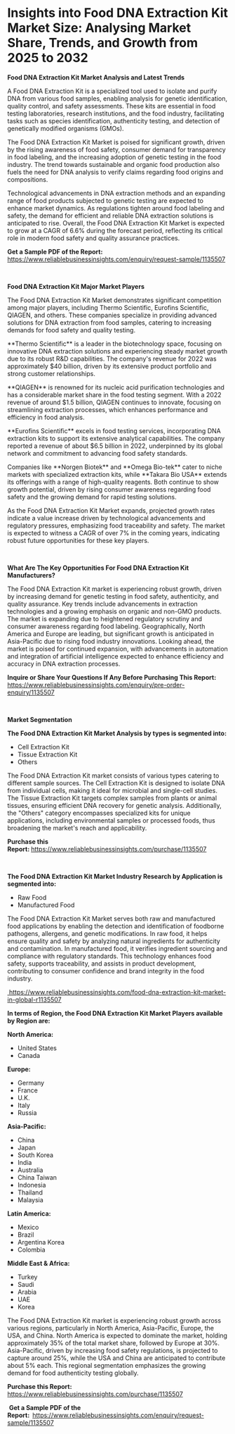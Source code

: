 <p><h1>Insights into Food DNA Extraction Kit Market Size: Analysing Market Share, Trends, and Growth from 2025 to 2032</h1></p><p><strong>Food DNA Extraction Kit Market Analysis and Latest Trends</strong></p>
<p><p>A Food DNA Extraction Kit is a specialized tool used to isolate and purify DNA from various food samples, enabling analysis for genetic identification, quality control, and safety assessments. These kits are essential in food testing laboratories, research institutions, and the food industry, facilitating tasks such as species identification, authenticity testing, and detection of genetically modified organisms (GMOs).</p><p>The Food DNA Extraction Kit Market is poised for significant growth, driven by the rising awareness of food safety, consumer demand for transparency in food labeling, and the increasing adoption of genetic testing in the food industry. The trend towards sustainable and organic food production also fuels the need for DNA analysis to verify claims regarding food origins and compositions.</p><p>Technological advancements in DNA extraction methods and an expanding range of food products subjected to genetic testing are expected to enhance market dynamics. As regulations tighten around food labeling and safety, the demand for efficient and reliable DNA extraction solutions is anticipated to rise. Overall, the Food DNA Extraction Kit Market is expected to grow at a CAGR of 6.6% during the forecast period, reflecting its critical role in modern food safety and quality assurance practices.</p></p>
<p><strong>Get a Sample PDF of the Report:&nbsp;</strong> <a href="https://www.reliablebusinessinsights.com/enquiry/request-sample/1135507?utm_campaign=1873&utm_medium=2&utm_source=Github&utm_content=ia&utm_term=13042025&utm_id=food-dna-extraction-kit">https://www.reliablebusinessinsights.com/enquiry/request-sample/1135507</a></p>
<p>&nbsp;</p>
<p><strong>Food DNA Extraction Kit Major Market Players</strong></p>
<p><p>The Food DNA Extraction Kit Market demonstrates significant competition among major players, including Thermo Scientific, Eurofins Scientific, QIAGEN, and others. These companies specialize in providing advanced solutions for DNA extraction from food samples, catering to increasing demands for food safety and quality testing.</p><p>**Thermo Scientific** is a leader in the biotechnology space, focusing on innovative DNA extraction solutions and experiencing steady market growth due to its robust R&D capabilities. The company's revenue for 2022 was approximately $40 billion, driven by its extensive product portfolio and strong customer relationships.</p><p>**QIAGEN** is renowned for its nucleic acid purification technologies and has a considerable market share in the food testing segment. With a 2022 revenue of around $1.5 billion, QIAGEN continues to innovate, focusing on streamlining extraction processes, which enhances performance and efficiency in food analysis.</p><p>**Eurofins Scientific** excels in food testing services, incorporating DNA extraction kits to support its extensive analytical capabilities. The company reported a revenue of about $6.5 billion in 2022, underpinned by its global network and commitment to advancing food safety standards.</p><p>Companies like **Norgen Biotek** and **Omega Bio-tek** cater to niche markets with specialized extraction kits, while **Takara Bio USA** extends its offerings with a range of high-quality reagents. Both continue to show growth potential, driven by rising consumer awareness regarding food safety and the growing demand for rapid testing solutions.</p><p>As the Food DNA Extraction Kit Market expands, projected growth rates indicate a value increase driven by technological advancements and regulatory pressures, emphasizing food traceability and safety. The market is expected to witness a CAGR of over 7% in the coming years, indicating robust future opportunities for these key players.</p></p>
<p>&nbsp;</p>
<p><strong>What Are The Key Opportunities For Food DNA Extraction Kit Manufacturers?</strong></p>
<p><p>The Food DNA Extraction Kit market is experiencing robust growth, driven by increasing demand for genetic testing in food safety, authenticity, and quality assurance. Key trends include advancements in extraction technologies and a growing emphasis on organic and non-GMO products. The market is expanding due to heightened regulatory scrutiny and consumer awareness regarding food labeling. Geographically, North America and Europe are leading, but significant growth is anticipated in Asia-Pacific due to rising food industry innovations. Looking ahead, the market is poised for continued expansion, with advancements in automation and integration of artificial intelligence expected to enhance efficiency and accuracy in DNA extraction processes.</p></p>
<p><strong>Inquire or Share Your Questions If Any Before Purchasing This Report:</strong> <a href="https://www.reliablebusinessinsights.com/enquiry/pre-order-enquiry/1135507?utm_campaign=1873&utm_medium=2&utm_source=Github&utm_content=ia&utm_term=13042025&utm_id=food-dna-extraction-kit">https://www.reliablebusinessinsights.com/enquiry/pre-order-enquiry/1135507</a></p>
<p>&nbsp;</p>
<p><strong>Market Segmentation</strong></p>
<p><strong>The Food DNA Extraction Kit Market Analysis by types is segmented into:</strong></p>
<p><ul><li>Cell Extraction Kit</li><li>Tissue Extraction Kit</li><li>Others</li></ul></p>
<p><p>The Food DNA Extraction Kit market consists of various types catering to different sample sources. The Cell Extraction Kit is designed to isolate DNA from individual cells, making it ideal for microbial and single-cell studies. The Tissue Extraction Kit targets complex samples from plants or animal tissues, ensuring efficient DNA recovery for genetic analysis. Additionally, the "Others" category encompasses specialized kits for unique applications, including environmental samples or processed foods, thus broadening the market's reach and applicability.</p></p>
<p><strong>Purchase this Report:&nbsp;</strong><a href="https://www.reliablebusinessinsights.com/purchase/1135507?utm_campaign=1873&utm_medium=2&utm_source=Github&utm_content=ia&utm_term=13042025&utm_id=food-dna-extraction-kit">https://www.reliablebusinessinsights.com/purchase/1135507</a></p>
<p>&nbsp;</p>
<p><strong>The Food DNA Extraction Kit Market Industry Research by Application is segmented into:</strong></p>
<p><ul><li>Raw Food</li><li>Manufactured Food</li></ul></p>
<p><p>The Food DNA Extraction Kit Market serves both raw and manufactured food applications by enabling the detection and identification of foodborne pathogens, allergens, and genetic modifications. In raw food, it helps ensure quality and safety by analyzing natural ingredients for authenticity and contamination. In manufactured food, it verifies ingredient sourcing and compliance with regulatory standards. This technology enhances food safety, supports traceability, and assists in product development, contributing to consumer confidence and brand integrity in the food industry.</p></p>
<p><a href="https://www.reliablebusinessinsights.com/food-dna-extraction-kit-market-in-global-r1135507?utm_campaign=1873&utm_medium=2&utm_source=Github&utm_content=ia&utm_term=13042025&utm_id=food-dna-extraction-kit">&nbsp;https://www.reliablebusinessinsights.com/food-dna-extraction-kit-market-in-global-r1135507</a></p>
<p><strong>In terms of Region, the Food DNA Extraction Kit Market Players available by Region are:</strong></p>
<p>
    <p> <strong> North America: </strong>
        <ul>
            <li>United States</li>
            <li>Canada</li>
        </ul>
        </p> 
    <p> <strong> Europe: </strong>
        <ul>
            <li>Germany</li>
            <li>France</li>
            <li>U.K.</li>
            <li>Italy</li>
            <li>Russia</li>
        </ul>
        </p> 
    <p> <strong> Asia-Pacific: </strong>
        <ul>
            <li>China</li>
            <li>Japan</li>
            <li>South Korea</li>
            <li>India</li>
            <li>Australia</li>
            <li>China Taiwan</li>
            <li>Indonesia</li>
            <li>Thailand</li>
            <li>Malaysia</li>
        </ul>
        </p> 
    <p> <strong> Latin America: </strong>
        <ul>
            <li>Mexico</li>
            <li>Brazil</li>
            <li>Argentina Korea</li>
            <li>Colombia</li>
        </ul>
        </p> 
    <p> <strong> Middle East & Africa: </strong>
        <ul>
            <li>Turkey</li>
            <li>Saudi</li>
            <li>Arabia</li>
            <li>UAE</li>
            <li>Korea</li>
        </ul>
    </p>
    </p>
<p><p>The Food DNA Extraction Kit market is experiencing robust growth across various regions, particularly in North America, Asia-Pacific, Europe, the USA, and China. North America is expected to dominate the market, holding approximately 35% of the total market share, followed by Europe at 30%. Asia-Pacific, driven by increasing food safety regulations, is projected to capture around 25%, while the USA and China are anticipated to contribute about 5% each. This regional segmentation emphasizes the growing demand for food authenticity testing globally.</p></p>
<p><strong>Purchase this Report: </strong><a href="https://www.reliablebusinessinsights.com/purchase/1135507?utm_campaign=1873&utm_medium=2&utm_source=Github&utm_content=ia&utm_term=13042025&utm_id=food-dna-extraction-kit">https://www.reliablebusinessinsights.com/purchase/1135507</a></p>
<p>&nbsp;<strong>Get a Sample PDF of the Report:&nbsp;&nbsp;</strong><a href="https://www.reliablebusinessinsights.com/enquiry/request-sample/1135507?utm_campaign=1873&utm_medium=2&utm_source=Github&utm_content=ia&utm_term=13042025&utm_id=food-dna-extraction-kit">https://www.reliablebusinessinsights.com/enquiry/request-sample/1135507</a></p>
<p><strong></strong></p>
<p><p></p><p></p><p></p></p>